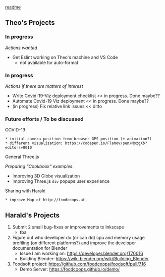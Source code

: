 [readme](#README.md)

## Theo's Projects

### In progress

_Actions wanted_

* Get Eslint working on Theo's machine and VS Code
    * not available for auto-format


### In progress

_Actions if there are matters of interest_

* Write Covid-19-Viz deployment checklist << in progress. Done maybe??
* Automate Covid-19 Viz deployment << in progress. Done maybe??
* (in progress) Fix relative link issues << ditto


### Future efforts / To be discussed

COVID-19

	* initial camera position from browser GPS position (+ animation?)
	* different visualization: https://codepen.io/Flamov/pen/MozgXb?editors=0010

General Three.js

_Preparing "Cookbook" examples_

* Improving 3D Globe visualization
* Improving Three.js ```div``` popups user experience


Sharing with Harald

	* improve Map of http://foodcoops.at



## Harald's Projects

1. Submit 2 small bug-fixes or improvements to Inkscape
    - tba
1. Figure out who developer do (or can do) cpu and memory usage profiling (on different platforms?) and improve the developer documentation for Blender
    - Issue I am working on: https://developer.blender.org/T70016
    - Building Blender: https://wiki.blender.org/wiki/Building_Blender
1. Foodsoft project: https://github.com/foodcoops/foodsoft/pull/716
    - Demo Server: https://foodcoops.github.io/demo/
